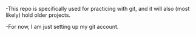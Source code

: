 -This repo is specifically used for practicing with git, and it will also (most likely) hold older projects.

-For now, I am just setting up my git account. 